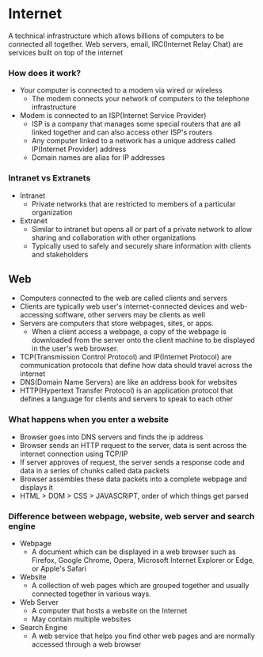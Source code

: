 # Internet

A technical infrastructure which allows billions of computers to be connected all together. Web servers, email, IRC(Internet Relay Chat) are services built on top of the internet

### How does it work?

- Your computer is connected to a modem via wired or wireless
  - The modem connects your network of computers to the telephone infrastructure
- Modem is connected to an ISP(Internet Service Provider)
  - ISP is a company that manages some special routers that are all linked together and can also access other ISP's routers
  - Any computer linked to a network has a unique address called IP(Internet Provider) address
  - Domain names are alias for IP addresses

### Intranet vs Extranets

- Intranet
  - Private networks that are restricted to members of a particular organization
- Extranet
  - Similar to intranet but opens all or part of a private network to allow sharing and collaboration with other organizations
  - Typically used to safely and securely share information with clients and stakeholders

## Web

- Computers connected to the web are called clients and servers
- Clients are typically web user's internet-connected devices and web-accessing software, other servers may be clients as well
- Servers are computers that store webpages, sites, or apps.
  - When a client access a webpage, a copy of the webpage is downloaded from the server onto the client machine to be displayed in the user's web browser.
- TCP(Transmission Control Protocol) and IP(Internet Protocol) are communication protocols that define how data should travel across the internet
- DNS(Domain Name Servers) are like an address book for websites
- HTTP(Hypertext Transfer Protocol) is an application protocol that defines a language for clients and servers to speak to each other

### What happens when you enter a website

- Browser goes into DNS servers and finds the ip address
- Browser sends an HTTP request to the server, data is sent across the internet connection using TCP/IP
- If server approves of request, the server sends a response code and data in a series of chunks called data packets
- Browser assembles these data packets into a complete webpage and displays it
- HTML > DOM > CSS > JAVASCRIPT, order of which things get parsed

### Difference between webpage, website, web server and search engine

- Webpage
  - A document which can be displayed in a web browser such as Firefox, Google Chrome, Opera, Microsoft Internet Explorer or Edge, or Apple's Safari
- Website
  - A collection of web pages which are grouped together and usually connected together in various ways.
- Web Server
  - A computer that hosts a website on the Internet
  - May contain multiple websites
- Search Engine
  - A web service that helps you find other web pages and are normally accessed through a web browser
